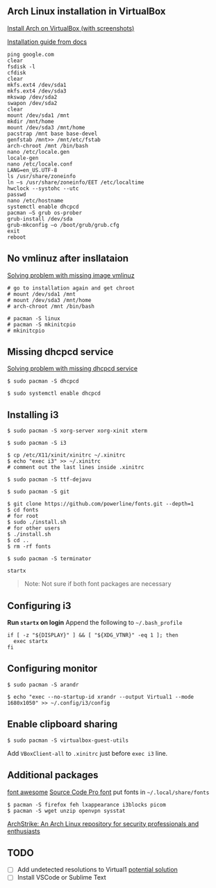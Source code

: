 ## Arch Linux installation in VirtualBox

[Install Arch on VirtualBox (with screenshots)](https://www.howtoforge.com/tutorial/install-arch-linux-on-virtualbox/)

[Installation guide from docs](https://wiki.archlinux.org/index.php/installation_guide)

```
ping google.com 
clear
fsdisk -l
cfdisk
clear
mkfs.ext4 /dev/sda1
mkfs.ext4 /dev/sda3 
mkswap /dev/sda2
swapon /dev/sda2 
clear
mount /dev/sda1 /mnt
mkdir /mnt/home
mount /dev/sda3 /mnt/home
pacstrap /mnt base base-devel
genfstab /mnt>> /mnt/etc/fstab 
arch-chroot /mnt /bin/bash
nano /etc/locale.gen
locale-gen
nano /etc/locale.conf 
LANG=en_US.UTF-8
ls /usr/share/zoneinfo
ln –s /usr/share/zoneinfo/EET /etc/localtime 
hwclock --systohc --utc
passwd 
nano /etc/hostname
systemctl enable dhcpcd
pacman –S grub os-prober
grub-install /dev/sda
grub-mkconfig –o /boot/grub/grub.cfg
exit
reboot
```

## No vmlinuz after insllataion
[Solving problem with missing image vmlinuz](https://bbs.archlinux.org/viewtopic.php?id=250486)

```
# go to installation again and get chroot
# mount /dev/sda1 /mnt
# mount /dev/sda3 /mnt/home
# arch-chroot /mnt /bin/bash

# pacman -S linux 
# pacman -S mkinitcpio
# mkinitcpio
```

## Missing dhcpcd service
[Solving problem with missing dhcpcd service](https://unix.stackexchange.com/questions/605648/installing-dhcpd-on-arch-linux)

```
$ sudo pacman -S dhcpcd

$ sudo systemctl enable dhcpcd
```

## Installing i3

```
$ sudo pacman -S xorg-server xorg-xinit xterm

$ sudo pacman -S i3

$ cp /etc/X11/xinit/xinitrc ~/.xinitrc
$ echo "exec i3" >> ~/.xinitrc
# comment out the last lines inside .xinitrc

$ sudo pacman -S ttf-dejavu

$ sudo pacman -S git

$ git clone https://github.com/powerline/fonts.git --depth=1
$ cd fonts
# for root
$ sudo ./install.sh
# for other users
$ ./install.sh
$ cd ..
$ rm -rf fonts

$ sudo pacman -S terminator

startx
```
> Note: Not sure if both font packages are necessary

## Configuring i3

**Run `startx` on login**
Append the following to `~/.bash_profile`
```
if [ -z "${DISPLAY}" ] && [ "${XDG_VTNR}" -eq 1 ]; then
  exec startx
fi
```

## Configuring monitor

```
$ sudo pacman -S arandr

$ echo "exec --no-startup-id xrandr --output Virtual1 --mode 1680x1050" >> ~/.config/i3/config
```

## Enable clipboard sharing

```
$ sudo pacman -S virtualbox-guest-utils
```
Add `VBoxClient-all` to `.xinitrc` just before `exec i3` line.

## Additional packages
[font awesome](https://github.com/FortAwesome/Font-Awesome)
[Source Code Pro font](https://github.com/adobe-fonts/source-code-pro/)
put fonts in `~/.local/share/fonts`
```
$ pacman -S firefox feh lxappearance i3blocks picom
$ pacman -S wget unzip openvpn sysstat
```

[ArchStrike: An Arch Linux repository for security professionals and enthusiasts](https://archstrike.org/)

## TODO

- [ ] Add undetected resolutions to Virtual1 [potential solution](https://wiki.archlinux.org/title/Xrandr#Permanently_adding_undetected_resolutions)
- [ ] Install VSCode or Sublime Text
